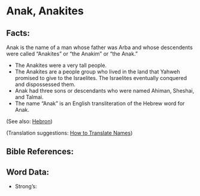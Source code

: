# Anak, Anakites

## Facts:

Anak is the name of a man whose father was Arba and whose descendents were called “Anakites” or “the Anakim” or “the Anak.” 

* The Anakites were a very tall people.
* The Anakites are a people group who lived in the land that Yahweh promised to give to the Israelites. The Israelites eventually conquered and dispossessed them.
* Anak had three sons or descendants who were named Ahiman, Sheshai, and Talmai.
* The name “Anak” is an English transliteration of the Hebrew word for Anak.

(See also: [Hebron](../names/hebron.md))

(Translation suggestions: [How to Translate Names](rc://en/ta/man/translate/translate-names))


## Bible References:



## Word Data:

* Strong’s: 
